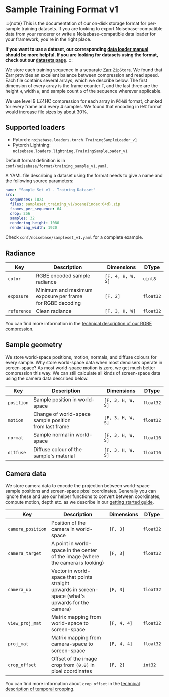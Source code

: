Sample Training Format v1
=========================

:::{note}
This is the documentation of our on-disk storage format for per-sample training datasets. If you are looking to export Noisebase-compatible data from your renderer or write a Noisebase-compatible data loader for your framework, you're in the right place.

**If you want to use a dataset, our corresponding [data loader manual](/loaders/sample_training_v1) should be more helpful. If you are looking for datasets using the format, check out our [datasets page](/datasets/index).**
:::

We store each training sequence in a separate [Zarr](https://zarr.readthedocs.io/en/stable/) `ZipStore`. We found that Zarr provides an excellent balance between compression and read speed. Each file contains several arrays, which we describe below. The first dimension of every array is the frame counter `F`, and the last three are the height `H`, width `W`, and sample count `S` of the sequence wherever applicable.

We use level 9 LZ4HC compression for each array in `FCHWS` format, chunked for every frame and every 4 samples. We found that encoding in `HWC` format would increase file sizes by about 30%.

## Supported loaders

- Pytorch: `noisebase.loaders.torch.TrainingSampleLoader_v1`
- Pytorch Lightning: `noisebase.loaders.lightning.TrainingSampleLoader_v1`

Default format definition is in `conf/noisebase/format/training_sample_v1.yaml`.

A YAML file describing a dataset using the format needs to give a name and the following source parameters:

```yaml
name: "Sample Set v1 - Training Dataset"
src:
  sequences: 1024
  files: sampleset_training_v1/scene{index:04d}.zip
  frames_per_sequence: 64
  crop: 256
  samples: 32
  rendering_height: 1080
  rendering_width: 1920
```

Check `conf/noisebase/sampleset_v1.yaml` for a complete example.

## Radiance

| Key | Description | Dimensions | DType |
|-|-|-|-|
|`color`|RGBE encoded sample radiance|`[F, 4, H, W, S]`|`uint8`|
|`exposure`|Minimum and maximum exposure per frame <br> for RGBE decoding|`[F, 2]`|`float32`|
|`reference`|Clean radiance|`[F, 3, H, W]`|`float32`|

You can find more information in the [technical description of our RGBE compression](/algorithms/rgbe).

## Sample geometry

We store world-space positions, motion, normals, and diffuse colours for every sample. Why store world-space data when most denoisers operate in screen-space? As most world-space motion is zero, we get much better compression this way. We can still calculate all kinds of screen-space data using the camera data described below.

| Key | Description | Dimensions | DType |
|-|-|-|-|
|`position`|Sample position in world-space|`[F, 3, H, W, S]`|`float32`|
|`motion`|Change of world-space sample position <br> from last frame|`[F, 3, H, W, S]`|`float32`|
|`normal`|Sample normal in world-space|`[F, 3, H, W, S]`|`float16`|
|`diffuse`|Diffuse colour of the sample's material|`[F, 3, H, W, S]`|`float16`|

## Camera data

We store camera data to encode the projection between world-space sample positions and screen-space pixel coordinates. Generally you can ignore these and use our helper functions to convert between coordinates, compute motion, depth etc. as we describe in our [getting started guide](/guides/simple_denoiser.md).

| Key | Description | Dimensions | DType |
|-|-|-|-|
|`camera_position`|Position of the camera in world-space|`[F, 3]`|`float32`|
|`camera_target`|A point in world-space in the center <br> of the image (where the camera is looking)|`[F, 3]`|`float32`|
|`camera_up`|Vector in world-space that points straight <br> upwards in screen-space (what's upwards for the camera)|`[F, 3]`|`float32`|
|`view_proj_mat`|Matrix mapping from world-space to screen-space|`[F, 4, 4]`|`float32`|
|`proj_mat`|Matrix mapping from camera-space to screen-space|`[F, 4, 4]`|`float32`|
|`crop_offset`|Offset of the image crop from `(0,0)` in pixel coordinates|`[F, 2]`|`int32`|

You can find more information about `crop_offset` in the [technical description of temporal cropping](/algorithms/temporal_cropping).
